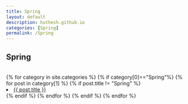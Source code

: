```yaml
---
title: Spring
layout: default
description: huthesh.github.io
categories: [Spring]
permalink: /Spring
---
```


## Spring
<br>
<div class="well well-lg">
{% for category in site.categories %}
    {% if category[0]=="Spring"%}
      {% for post in category[1] %}
        {% if post.title != "Spring" %}
        <br>
        <li><a class="hlink" href="{{ post.url }}">{{ post.title }}</a></li>
        {% endif %}
      {% endfor %}
    {% endif %}
{% endfor %}
</div>
